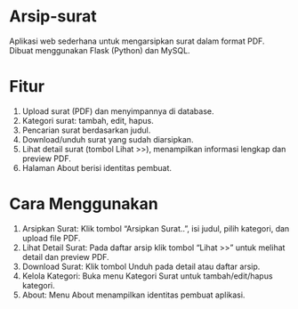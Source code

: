 # Arsip-surat
Aplikasi web sederhana untuk mengarsipkan surat dalam format PDF.
Dibuat menggunakan Flask (Python) dan MySQL.

# Fitur
1. Upload surat (PDF) dan menyimpannya di database.
2. Kategori surat: tambah, edit, hapus.
3. Pencarian surat berdasarkan judul.
4. Download/unduh surat yang sudah diarsipkan.
5. Lihat detail surat (tombol Lihat >>), menampilkan informasi lengkap dan preview PDF.
6. Halaman About berisi identitas pembuat.

# Cara Menggunakan
1. Arsipkan Surat: Klik tombol “Arsipkan Surat..”, isi judul, pilih kategori, dan upload file PDF.
2. Lihat Detail Surat: Pada daftar arsip klik tombol “Lihat >>” untuk melihat detail dan preview PDF.
3. Download Surat: Klik tombol Unduh pada detail atau daftar arsip.
4. Kelola Kategori: Buka menu Kategori Surat untuk tambah/edit/hapus kategori.
5. About: Menu About menampilkan identitas pembuat aplikasi.
